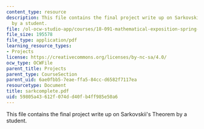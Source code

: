 ```yaml
---
content_type: resource
description: This file contains the final project write up on Sarkovskii's Theorem
  by a student.
file: /ol-ocw-studio-app/courses/18-091-mathematical-exposition-spring-2005/59805a43612f074dd40fb4ff985e50a6_sarkcomplete.pdf
file_size: 195578
file_type: application/pdf
learning_resource_types:
- Projects
license: https://creativecommons.org/licenses/by-nc-sa/4.0/
ocw_type: OCWFile
parent_title: Projects
parent_type: CourseSection
parent_uid: 6ae0fbb5-7eae-ffa5-84cc-d6582f7117ea
resourcetype: Document
title: sarkcomplete.pdf
uid: 59805a43-612f-074d-d40f-b4ff985e50a6
---
```

This file contains the final project write up on Sarkovskii's Theorem by a student.